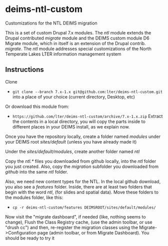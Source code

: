 deims-ntl-custom
================

Customizations for the NTL DEIMS migration

This is a set of custom Drupal 7.x modules.  The _ntl_ module extends the Drupal 
contributed _migrate_ module and the DEIMS custom module D6 Migrate module, which 
in itself is an extension of the Drupal contrib. _migrate_. The _ntl_ module addresses 
special customizations of the North Temperate  Lakes LTER information management system


## Instructions ##

Clone 
* `git clone --branch 7.x-1.x git@github.com:lter/deims-ntl-custom.git` 
into a place of your choice (current directory, Desktop, etc)

Or download this module from: 

* `https://github.com/lter/deims-ntl-custom/archive/7.x-1.x.zip`
Extract the contents in a local directory, you will copy the parts inside to different
places in your DEIMS install, as we explain now.

Once you have the repository locally, create a folder named _modules_ under your
DEIMS root _sites/default_ (unless you have already made it)

Under the _sites/default/modules_, create another folder named _ntl_ 

Copy the _ntl.*_ files you downloaded from github locally, into the _ntl_ 
folder you just created. Also, copy the _migration_ subfolder you downloaded from 
_github_ into the same _ntl_ folder. 

Also, we need new content types for the NTL. In the local github download, you also
see a _features_ folder.  Inside, there are at least two folders that begin with the word
_ntl_, (for slides and spatial data).  Move these folders to the modules folder,
like this:

* `cp -r deims-ntl-custom/features DEIMSROOT/sites/default/modules/`


Now visit the "migrate dashboard", if needed (like, nothing seems to change), Flush the
Class Registry cache, (use the admin toolbar, or use "drush cc") and then, re-register
the migration classes using the Migrate->Configuration page (admin toolbar, or from Migrate
Dashboard).  You should be ready to try it
